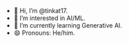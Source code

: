 - 👋 Hi, I’m @tinkat17.
- 👀 I’m interested in AI/ML.
- 🌱 I’m currently learning Generative AI.
- 😄 Pronouns: He/him.


<!---
tinkat17/tinkat17 is a ✨ special ✨ repository because its `README.md` (this file) appears on your GitHub profile.
You can click the Preview link to take a look at your changes.
--->
